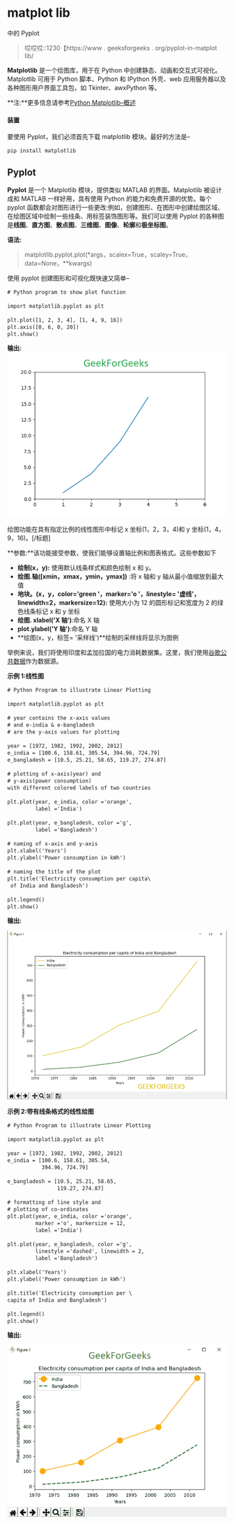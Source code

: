 # matplot lib

中的 Pyplot

> 哎哎哎::1230【https://www . geeksforgeeks . org/pyplot-in-matplot lib/

**Matplotlib** 是一个绘图库，用于在 Python 中创建静态、动画和交互式可视化。Matplotlib 可用于 Python 脚本、Python 和 IPython 外壳、web 应用服务器以及各种图形用户界面工具包，如 Tkinter、awxPython 等。

**注:**更多信息请参考[Python Matplotlib–概述](http://geeksforgeeks.org/python-matplotlib-an-overview/)

#### 装置

要使用 Pyplot，我们必须首先下载 matplotlib 模块。最好的方法是–

```
pip install matplotlib
```

## Pyplot

**Pyplot** 是一个 Matplotlib 模块，提供类似 MATLAB 的界面。Matplotlib 被设计成和 MATLAB 一样好用，具有使用 Python 的能力和免费开源的优势。每个 pyplot 函数都会对图形进行一些更改:例如，创建图形、在图形中创建绘图区域、在绘图区域中绘制一些线条、用标签装饰图形等。我们可以使用 Pyplot 的各种图是**线图**、**直方图**、**散点图**、**三维图**、**图像**、**轮廓**和**极坐标图**。

**语法:**

> matplotlib.pyplot.plot(*args，scalex=True，scaley=True，data=None，**kwargs)

使用 pyplot 创建图形和可视化既快速又简单–

```
# Python program to show plot function

import matplotlib.pyplot as plt

plt.plot([1, 2, 3, 4], [1, 4, 9, 16])
plt.axis([0, 6, 0, 20])
plt.show()
```

**输出:**
![](img/1b1a6950e86380356535c241fe7b170e.png)

绘图功能在具有指定比例的线性图形中标记 x 坐标(1，2，3，4)和 y 坐标(1，4，9，16)。[/标题]

**参数:**该功能接受参数，使我们能够设置轴比例和图表格式。这些参数如下

*   **绘制(x，y):** 使用默认线条样式和颜色绘制 x 和 y。
*   **绘图.轴([xmin，xmax，ymin，ymax])** :将 x 轴和 y 轴从最小值缩放到最大值
*   **地块。(x，y，color='green '，marker='o '，linestyle= '虚线'，linewidth=2，markersize=12):** 使用大小为 12 的圆形标记和宽度为 2 的绿色线条标记 x 和 y 坐标
*   **绘图. xlabel('X 轴')**:命名 X 轴
*   **plot.ylabel('Y 轴')**:命名 Y 轴
*   **绘图(x，y，标签= '采样线')**绘制的采样线将显示为图例

举例来说，我们将使用印度和孟加拉国的电力消耗数据集。这里，我们使用[谷歌公共数据](https://www.google.com.pk/publicdata/explore?ds=d5bncppjof8f9_&met_y=sp_pop_totl&idim=country:PAK:BGD&hl=en&dl=en#!ctype=l&strail=false&bcs=d&nselm=h&met_y=eg_use_elec_kh_pc&scale_y=lin&ind_y=false&rdim=region&idim=country:IND:BGD&ifdim=region&hl=en_US&dl=en&ind=false)作为数据源。

**示例 1:线性图**

```
# Python Program to illustrate Linear Plotting

import matplotlib.pyplot as plt

# year contains the x-axis values
# and e-india & e-bangladesh
# are the y-axis values for plotting  

year = [1972, 1982, 1992, 2002, 2012]
e_india = [100.6, 158.61, 305.54, 394.96, 724.79]
e_bangladesh = [10.5, 25.21, 58.65, 119.27, 274.87]

# plotting of x-axis(year) and 
# y-axis(power consumption)
with different colored labels of two countries 

plt.plot(year, e_india, color ='orange', 
         label ='India')

plt.plot(year, e_bangladesh, color ='g', 
         label ='Bangladesh')

# naming of x-axis and y-axis
plt.xlabel('Years')
plt.ylabel('Power consumption in kWh')

# naming the title of the plot
plt.title('Electricity consumption per capita\
 of India and Bangladesh')

plt.legend()
plt.show()
```

**输出:**

![](img/19d941667d0ca0a2186599b6b0047dac.png)

**示例 2:带有线条格式的线性绘图**

```
# Python Program to illustrate Linear Plotting

import matplotlib.pyplot as plt

year = [1972, 1982, 1992, 2002, 2012]
e_india = [100.6, 158.61, 305.54, 
           394.96, 724.79]

e_bangladesh = [10.5, 25.21, 58.65,
                119.27, 274.87]

# formatting of line style and 
# plotting of co-ordinates
plt.plot(year, e_india, color ='orange',
         marker ='o', markersize = 12, 
         label ='India')

plt.plot(year, e_bangladesh, color ='g',
         linestyle ='dashed', linewidth = 2,
         label ='Bangladesh')

plt.xlabel('Years')
plt.ylabel('Power consumption in kWh')

plt.title('Electricity consumption per \
capita of India and Bangladesh')

plt.legend()
plt.show()
```

**输出:**

![](img/2bdfe1c831c639d57156a02768235a23.png)